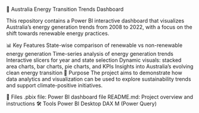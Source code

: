 🌱 Australia Energy Transition Trends Dashboard

This repository contains a Power BI interactive dashboard that visualizes Australia’s energy generation trends from 2008 to 2022, with a focus on the shift towards renewable energy practices.

📊 Key Features
State-wise comparison of renewable vs non-renewable energy generation
Time-series analysis of energy generation trends
Interactive slicers for year and state selection
Dynamic visuals: stacked area charts, bar charts, pie charts, and KPIs
Insights into Australia’s evolving clean energy transition
🚀 Purpose
The project aims to demonstrate how data analytics and visualization can be used to explore sustainability trends and support climate-positive initiatives.

📁 Files
.pbix file: Power BI dashboard file
README.md: Project overview and instructions
🛠️ Tools
Power BI Desktop
DAX
M (Power Query)
